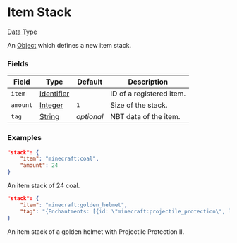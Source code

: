 # Item Stack

[Data Type](../data_types.md)

An [Object](object.md) which defines a new item stack.


### Fields

Field  | Type | Default | Description
-------|------|---------|-------------
`item` | [Identifier](identifier.md) | | ID of a registered item.
`amount` | [Integer](integer.md) | `1` | Size of the stack.
`tag` | [String](string.md) | _optional_ | NBT data of the item.


### Examples

```json
"stack": {
    "item": "minecraft:coal",
    "amount": 24
}
```

An item stack of 24 coal.
<br>

```json
"stack": {
    "item": "minecraft:golden_helmet",
    "tag": "{Enchantments: [{id: \"minecraft:projectile_protection\", lvl: 2s}]}"
}
```

An item stack of a golden helmet with Projectile Protection II.